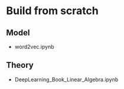# Build from scratch

## Model
- word2vec.ipynb

## Theory
- DeepLearning_Book_Linear_Algebra.ipynb

